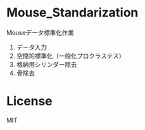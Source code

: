 # Mouse_Standarization
Mouseデータ標準化作業

1. データ入力  
1. 空間的標準化（一般化プロクラステス）  
1. 格納用シリンダー除去  
1. 骨除去  

# License
MIT
